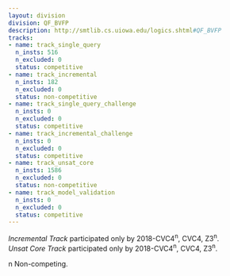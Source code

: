 ```yaml
---
layout: division
division: QF_BVFP
description: http://smtlib.cs.uiowa.edu/logics.shtml#QF_BVFP
tracks:
- name: track_single_query
  n_insts: 516
  n_excluded: 0
  status: competitive
- name: track_incremental
  n_insts: 182
  n_excluded: 0
  status: non-competitive
- name: track_single_query_challenge
  n_insts: 0
  n_excluded: 0
  status: competitive
- name: track_incremental_challenge
  n_insts: 0
  n_excluded: 0
  status: competitive
- name: track_unsat_core
  n_insts: 1586
  n_excluded: 0
  status: non-competitive
- name: track_model_validation
  n_insts: 0
  n_excluded: 0
  status: competitive
---
```

*Incremental Track* participated only by 2018-CVC4<sup>n</sup>, CVC4, Z3<sup>n</sup>.  
*Unsat Core Track* participated only by 2018-CVC4<sup>n</sup>, CVC4, Z3<sup>n</sup>.

n Non-competing.
